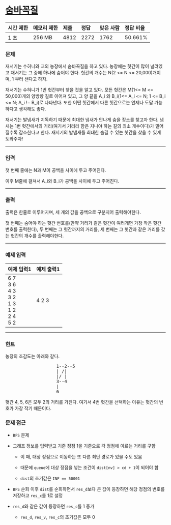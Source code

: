 # [숨바꼭질](https://www.acmicpc.net/problem/6118)

<div align = center>

| 시간 제한 | 메모리 제한 | 제출 | 정답 | 맞은 사람 | 정답 비율 |
| :-------- | :---------- | :--- | :--- | :-------- | :-------- |
| 1 초      | 256 MB      | 4812 | 2272 | 1762      | 50.661%   |

</div>

### 문제

재서기는 수혀니와 교외 농장에서 숨바꼭질을 하고 있다. 농장에는 헛간이 많이 널려있고 재서기는 그 중에 하나에 숨어야 한다. 헛간의 개수는 N(2 <= N <= 20,000)개이며, 1 부터 샌다고 하자.  

재서기는 수혀니가 1번 헛간부터 찾을 것을 알고 있다. 모든 헛간은 M(1<= M <= 50,000)개의 양방향 길로 이어져 있고, 그 양 끝을 A_i 와 B_i(1<= A_i <= N; 1 <= B_i <= N; A_i != B_i)로 나타낸다. 또한 어떤 헛간에서 다른 헛간으로는 언제나 도달 가능하다고 생각해도 좋다. 

재서기는 발냄새가 지독하기 때문에 최대한 냄새가 안나게 숨을 장소를 찾고자 한다. 냄새는 1번 헛간에서의 거리(여기서 거리라 함은 지나야 하는 길의 최소 개수이다)가 멀어질수록 감소한다고 한다. 재서기의 발냄새를 최대한 숨길 수 있는 헛간을 찾을 수 있게 도와주자!

---

### 입력

첫 번째 줄에는 N과 M이 공백을 사이에 두고 주어진다.

이후 M줄에 걸쳐서 A_i와 B_i가 공백을 사이에 두고 주어진다.

---

### 출력

출력은 한줄로 이루어지며, 세 개의 값을 공백으로 구분지어 출력해야한다. 

첫 번째는 숨어야 하는 헛간 번호를(만약 거리가 같은 헛간이 여러개면 가장 작은 헛간 번호를 출력한다), 두 번째는 그 헛간까지의 거리를, 세 번째는 그 헛간과 같은 거리를 갖는 헛간의 개수를 출력해야한다.

---

### 예제 입력

| 예제 입력1                                                  | 예제 출력1 |
| :---------------------------------------------------------- | :--------- |
| 6 7<br/>3 6<br/>4 3<br/>3 2<br/>1 3<br/>1 2<br/>2 4<br/>5 2 | 4 2 3      |

---

### 힌트

농장의 조감도는 아래와 같다. 

<pre>                   1--2--5
                   | /|
                   |/ |
                   3--4
                   |
                   6</pre>

헛간 4, 5, 6은 모두 2의 거리를 가진다. 여기서 4번 헛간을 선택하는 이유는 헛간의 번호가 가장 작기 때문이다.

### 문제 접근

  - `BFS` 문제

  - 그래프 정보를 입력받고 기준 정점 1을 기준으로 각 정점에 이르는 거리를 구함

    - 이 때, 대상 정점으로 이동하는 또 다른 최단 경로가 있을 수도 있음

    - 때문에 `queue`에 대상 정점을 넣는 조건이 `dist[nv] > cd + 1`이 되어야 함

    - `dist`의 초기값은 `INF == 50001`

  - `BFS` 순회 이후 `dist`를 순회하면서 `res_d`보다 큰 값이 등장하면 해당 정점의 번호를 저장하고 `res_c`를 1로 설정

  - `res_d`와 같은 값이 등장하면 `res_c`를 1 증가

    - `res_d`, `res_v`, `res_c`의 초기값은 모두 0